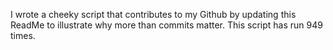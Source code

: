I wrote a cheeky script that contributes to my Github by updating this ReadMe to illustrate why more than commits matter. This script has run 949 times.
